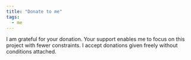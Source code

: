 ```yaml
---
title: "Donate to me"
tags:
  - me
---
```

I am grateful for your donation. Your support enables me to focus on this project with fewer constraints. I accept donations given freely without conditions attached.